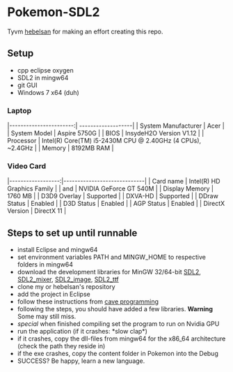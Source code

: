# Pokemon-SDL2
Tyvm [hebelsan](https://github.com/hebelsan) for making an effort creating this repo.

## Setup
- cpp eclipse oxygen
- SDL2 in mingw64
- git GUI
- Windows 7 x64 (duh)

### Laptop

|-----------------------:| -------------------|
|    System Manufacturer | Acer               |
|           System Model | Aspire 5750G       |
|                   BIOS | InsydeH2O Version V1.12 |
|              Processor | Intel(R) Core(TM) i5-2430M CPU @ 2.40GHz (4 CPUs), ~2.4GHz |
|                 Memory | 8192MB RAM         |


### Video Card
|------------------:|-----------------------------|
|         Card name | Intel(R) HD Graphics Family |
|               and | NVIDIA GeForce GT 540M      |
|    Display Memory | 1760 MB                     |
|      D3D9 Overlay | Supported                   |
|           DXVA-HD | Supported                   |
|      DDraw Status | Enabled                     |
|        D3D Status | Enabled                     |
|        AGP Status | Enabled                     |
|   DirectX Version | DirectX 11                  |


## Steps to set up until runnable
- install Eclipse and mingw64
- set environment variables PATH and MINGW_HOME to respective folders in mingw64
- download the development libraries for MinGW 32/64-bit [SDL2](https://www.libsdl.org/download-2.0.php), [SDL2\_mixer](https://www.libsdl.org/projects/SDL_mixer/), [SDL2\_image](https://www.libsdl.org/projects/SDL_image/), [SDL2\_ttf](https://www.libsdl.org/projects/SDL_ttf/)
- clone my or hebelsan's repository
- add the project in Eclipse
- follow these instructions from [cave programming](https://www.caveofprogramming.com/c-for-complete-beginners/setting-up-sdl-windows.html)
- following the steps, you should have added a few libraries. __Warning__ Some may still miss.
- *special* when finished compiling set the program to run on Nvidia GPU
- run the application (if it crashes: \*slow clap\*)
- if it crashes, copy the dll-files from mingw64 for the x86_64 architecture (check the path they reside in)
- if the exe crashes, copy the content folder in Pokemon into the Debug
- SUCCESS? Be happy, learn a new language.

